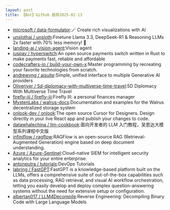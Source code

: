 ```yaml
---
layout: post
title: 【Bot】Github 趋势2025-02-13
---
```


* [microsoft / data-formulator](https://github.com/microsoft/data-formulator):🪄 Create rich visualizations with AI
* [unslothai / unsloth](https://github.com/unslothai/unsloth):Finetune Llama 3.3, DeepSeek-R1 & Reasoning LLMs 2x faster with 70% less memory! 🦥
* [landing-ai / vision-agent](https://github.com/landing-ai/vision-agent):Vision agent
* [juspay / hyperswitch](https://github.com/juspay/hyperswitch):An open source payments switch written in Rust to make payments fast, reliable and affordable
* [codecrafters-io / build-your-own-x](https://github.com/codecrafters-io/build-your-own-x):Master programming by recreating your favorite technologies from scratch.
* [andrewyng / aisuite](https://github.com/andrewyng/aisuite):Simple, unified interface to multiple Generative AI providers
* [Oliveriver / 5d-diplomacy-with-multiverse-time-travel](https://github.com/Oliveriver/5d-diplomacy-with-multiverse-time-travel):5D Diplomacy With Multiverse Time Travel
* [firefly-iii / firefly-iii](https://github.com/firefly-iii/firefly-iii):Firefly III: a personal finances manager
* [MystenLabs / walrus-docs](https://github.com/MystenLabs/walrus-docs):Documentation and examples for the Walrus decentralized storage system
* [onlook-dev / onlook](https://github.com/onlook-dev/onlook):The open source Cursor for Designers. Design directly in your live React app and publish your changes to code.
* [datawhalechina / llm-cookbook](https://github.com/datawhalechina/llm-cookbook):面向开发者的 LLM 入门教程，吴恩达大模型系列课程中文版
* [infiniflow / ragflow](https://github.com/infiniflow/ragflow):RAGFlow is an open-source RAG (Retrieval-Augmented Generation) engine based on deep document understanding.
* [Azure / Azure-Sentinel](https://github.com/Azure/Azure-Sentinel):Cloud-native SIEM for intelligent security analytics for your entire enterprise.
* [antonputra / tutorials](https://github.com/antonputra/tutorials):DevOps Tutorials
* [labring / FastGPT](https://github.com/labring/FastGPT):FastGPT is a knowledge-based platform built on the LLMs, offers a comprehensive suite of out-of-the-box capabilities such as data processing, RAG retrieval, and visual AI workflow orchestration, letting you easily develop and deploy complex question-answering systems without the need for extensive setup or configuration.
* [albertan017 / LLM4Decompile](https://github.com/albertan017/LLM4Decompile):Reverse Engineering: Decompiling Binary Code with Large Language Models
